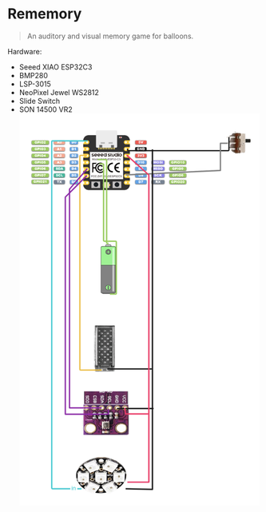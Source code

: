 # Rememory
> An auditory and visual memory game for balloons.

Hardware:
- Seeed XIAO ESP32C3
- BMP280
- LSP-3015
- NeoPixel Jewel WS2812
- Slide Switch
- SON 14500 VR2
![Diagram](diagram.png)
